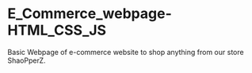 # E_Commerce_webpage-HTML_CSS_JS
Basic Webpage of e-commerce website to shop anything from our store ShaoPperZ.
